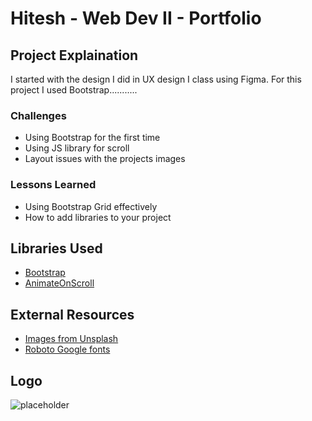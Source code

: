 # Hitesh - Web Dev II - Portfolio

## Project Explaination
 I started with the design I did in UX design I class using Figma. For this project I used Bootstrap...........

### Challenges
- Using Bootstrap for the first time
- Using JS library for scroll
- Layout issues with the projects images

### Lessons Learned
- Using Bootstrap Grid effectively
- How to add libraries to your project

## Libraries Used
- [Bootstrap](https://getbootstrap.com/)
- [AnimateOnScroll](https://michalsnik.github.io/aos/)

## External Resources
- [Images from Unsplash](https://unsplash.com/)
- [Roboto Google fonts](https://fonts.google.com/specimen/Roboto)

## Logo
![placeholder](https://placekitten.com/200/200)
